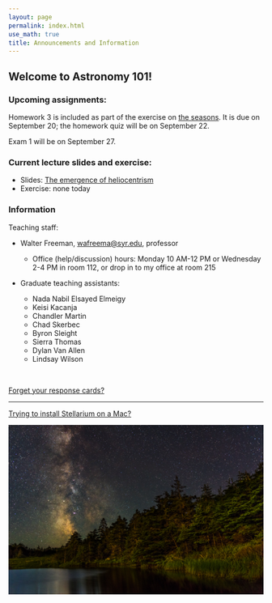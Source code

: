 ```yaml
---
layout: page 
permalink: index.html
use_math: true 
title: Announcements and Information
---
```


## Welcome to Astronomy 101!

### Upcoming assignments:

Homework 3 is included as part of the exercise on <a href="tutorials/the-seasons/the-seasons.pdf">the seasons</a>. It is due on September 20; the homework quiz will be on September 22.

Exam 1 will be on September 27.

### Current lecture slides and exercise:

* Slides: <a href="slides/lecture8/lecture8.pdf">The emergence of heliocentrism</a>
* Exercise: none today 



### Information

Teaching staff:

* Walter Freeman, <wafreema@syr.edu>, professor
  * Office (help/discussion) hours: Monday 10 AM-12 PM or Wednesday 2-4 PM in room 112, or drop in to my office at room 215

* Graduate teaching assistants:
  - Nada Nabil Elsayed Elmeigy
  - Keisi Kacanja
  - Chandler Martin
  - Chad Skerbec
  - Byron Sleight
  - Sierra Thomas
  - Dylan Van Allen
  - Lindsay Wilson
    
<br>


<a href="cards.html">Forget your response cards?</a>

---

<a href="stellarium-mac.html">Trying to install Stellarium on a Mac?</a>

<center> <img src="darkened-milky-way.jpg">
<br>
